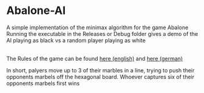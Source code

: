 # Abalone-AI
A simple implementation of the minimax algorithm for the game Abalone </br> 
Running the executable in the Releases or Debug folder gives a demo of the AI playing as black vs a random player playing as white
</br></br>

The Rules of the game can be found [here (english)](https://en.wikipedia.org/wiki/Abalone_(board_game)) and [here (german)](https://de.wikipedia.org/wiki/Abalone_(Spiel)) </br>

In short, palyers move up to 3 of their marbles in a line, trying to push their opponents marbels off the hexagonal board. Whoever captures six of their opponents marbels first wins
